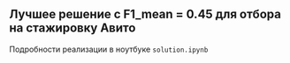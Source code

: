 ## Лучшее решение с F1_mean = 0.45 для отбора на стажировку Авито

Подробности реализации в ноутбуке `solution.ipynb`
